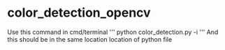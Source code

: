 # color_detection_opencv
 Use this command in cmd/terminal ''' python color_detection.py -i <add your image path here> '''
 And this should be in the same location location of python file
  
